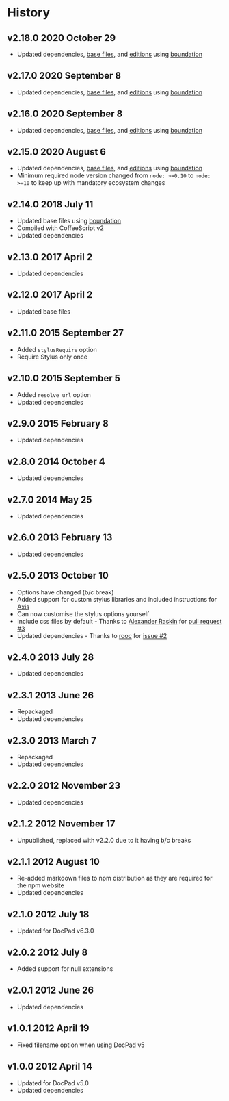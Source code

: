 # History

## v2.18.0 2020 October 29

-   Updated dependencies, [base files](https://github.com/bevry/base), and [editions](https://editions.bevry.me) using [boundation](https://github.com/bevry/boundation)

## v2.17.0 2020 September 8

-   Updated dependencies, [base files](https://github.com/bevry/base), and [editions](https://editions.bevry.me) using [boundation](https://github.com/bevry/boundation)

## v2.16.0 2020 September 8

-   Updated dependencies, [base files](https://github.com/bevry/base), and [editions](https://editions.bevry.me) using [boundation](https://github.com/bevry/boundation)

## v2.15.0 2020 August 6

-   Updated dependencies, [base files](https://github.com/bevry/base), and [editions](https://editions.bevry.me) using [boundation](https://github.com/bevry/boundation)
-   Minimum required node version changed from `node: >=0.10` to `node: >=10` to keep up with mandatory ecosystem changes

## v2.14.0 2018 July 11

-   Updated base files using [boundation](https://github.com/bevry/boundation)
-   Compiled with CoffeeScript v2
-   Updated dependencies

## v2.13.0 2017 April 2

-   Updated dependencies

## v2.12.0 2017 April 2

-   Updated base files

## v2.11.0 2015 September 27

-   Added `stylusRequire` option
-   Require Stylus only once

## v2.10.0 2015 September 5

-   Added `resolve url` option
-   Updated dependencies

## v2.9.0 2015 February 8

-   Updated dependencies

## v2.8.0 2014 October 4

-   Updated dependencies

## v2.7.0 2014 May 25

-   Updated dependencies

## v2.6.0 2013 February 13

-   Updated dependencies

## v2.5.0 2013 October 10

-   Options have changed (b/c break)
-   Added support for custom stylus libraries and included instructions for [Axis](http://roots.cx/axis/)
-   Can now customise the stylus options yourself
-   Include css files by default - Thanks to [Alexander Raskin](https://github.com/intval) for [pull request #3](https://github.com/docpad/docpad-plugin-stylus/pull/3)
-   Updated dependencies - Thanks to [rooc](https://github.com/rooc) for [issue #2](https://github.com/docpad/docpad-plugin-stylus/issues/2)

## v2.4.0 2013 July 28

-   Updated dependencies

## v2.3.1 2013 June 26

-   Repackaged
-   Updated dependencies

## v2.3.0 2013 March 7

-   Repackaged
-   Updated dependencies

## v2.2.0 2012 November 23

-   Updated dependencies

## v2.1.2 2012 November 17

-   Unpublished, replaced with v2.2.0 due to it having b/c breaks

## v2.1.1 2012 August 10

-   Re-added markdown files to npm distribution as they are required for the npm website
-   Updated dependencies

## v2.1.0 2012 July 18

-   Updated for DocPad v6.3.0

## v2.0.2 2012 July 8

-   Added support for null extensions

## v2.0.1 2012 June 26

-   Updated dependencies

## v1.0.1 2012 April 19

-   Fixed filename option when using DocPad v5

## v1.0.0 2012 April 14

-   Updated for DocPad v5.0
-   Updated dependencies
